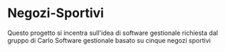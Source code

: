 # Negozi-Sportivi
Questo progetto si incentra sull'idea di software gestionale richiesta dal gruppo di Carlo
Software gestionale basato su cinque negozi sportivi